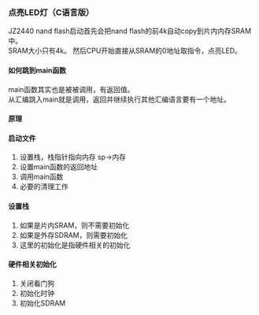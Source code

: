﻿### 点亮LED灯（C语言版）

JZ2440 nand flash启动首先会把nand flash的前4k自动copy到片内内存SRAM中。  
SRAM大小只有4k。
然后CPU开始直接从SRAM的0地址取指令，点亮LED。

#### 如何跳到main函数  
main函数其实也是被被调用，有返回值。  
从汇编跳入main就是调用，返回并继续执行其他汇编语言要有一个地址。

#### 原理  

#### 启动文件  
1. 设置栈，栈指针指向内存 sp->内存
2. 设置main函数的返回地址
3. 调用main函数
4. 必要的清理工作

#### 设置栈
1. 如果是片内SRAM，则不需要初始化
2. 如果是外存SDRAM，则需要初始化
3. 这里的初始化是指硬件相关的初始化

#### 硬件相关初始化
1. 关闭看门狗
2. 初始化时钟
3. 初始化SDRAM